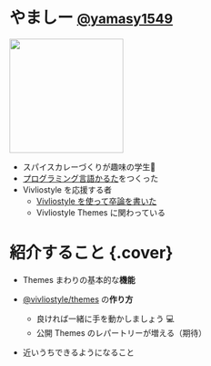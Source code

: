 # やましー <small>[@yamasy1549](https://twitter.com/yamasy1549)</small>

<div class="center">
<img src="https://avatars1.githubusercontent.com/u/7820884" alt="" width="200px">

<div>

- スパイスカレーづくりが趣味の学生🍛
- [プログラミング言語かるた](https://yamasy.info/programming-karuta/)をつくった
- Vivliostyle を応援する者
  - [Vivliostyle を使って卒論を書いた](https://vivliostyle.github.io/vivliostyle_doc/ja/vivliostyle-user-group-vol1/yamasy/index.html)
  - Vivliostyle Themes に関わっている
</div>
</div>

# 紹介すること {.cover}

- Themes まわりの基本的な**機能**

- [@vivliostyle/themes](https://github.com/vivliostyle/themes) の**作り方**
  - 良ければ一緒に手を動かしましょう 💻
  - 公開 Themes のレパートリーが増える（期待）

- 近いうちできるようになること
